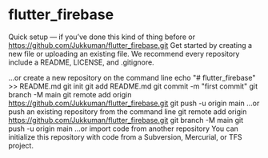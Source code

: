 # flutter_firebase

Quick setup — if you’ve done this kind of thing before
or	
https://github.com/Jukkuman/flutter_firebase.git
Get started by creating a new file or uploading an existing file. We recommend every repository include a README, LICENSE, and .gitignore.

…or create a new repository on the command line
echo "# flutter_firebase" >> README.md
git init
git add README.md
git commit -m "first commit"
git branch -M main
git remote add origin https://github.com/Jukkuman/flutter_firebase.git
git push -u origin main
…or push an existing repository from the command line
git remote add origin https://github.com/Jukkuman/flutter_firebase.git
git branch -M main
git push -u origin main
…or import code from another repository
You can initialize this repository with code from a Subversion, Mercurial, or TFS project.
